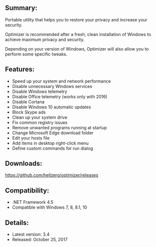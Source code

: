 ## Summary: ##

Portable utility that helps you to restore your privacy and increase your security.

Optimizer is recommended after a fresh, clean installation of Windows to achieve maximum privacy and security.

Depending on your version of Windows, Optimizer will also allow you to perform some specific tweaks.

## Features: ##

* Speed up your system and network performance
* Disable unnecessary Windows services
* Disable Windows telemetry
* Disable Office telemetry (works only with 2016)
* Disable Cortana
* Disable Windows 10 automatic updates
* Block Skype ads
* Clean up your system drive
* Fix common registry issues 
* Remove unwanted programs running at startup
* Change Microsoft Edge download folder
* Edit your hosts file
* Add items in desktop right-click menu
* Define custom commands for run dialog

## Downloads: ##
https://github.com/hellzerg/optimizer/releases

## Compatibility: ##
 
* .NET Framework 4.5
* Compatible with Windows 7, 8, 8.1, 10

## Details: ##

* Latest version: 3.4
* Released: October 25, 2017